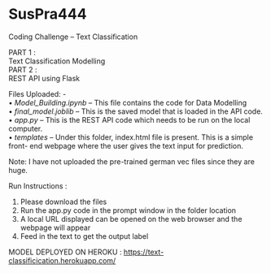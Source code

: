 # SusPra444
Coding Challenge – Text Classification <br>

PART 1 : <br>
Text Classification Modelling <br>
PART 2 : <br>
REST API using Flask  

Files Uploaded: - <br>
•	<i>Model_Building.ipynb</i> – This file contains the code for Data Modelling   <br>
•	<i>final_model.joblib</i> – This is the saved model that is loaded in the API code. <br>
•	<i>app.py</i> – This is the REST API code which needs to be run on the local computer. <br>
•	<i>templates</i> – Under this folder, index.html file is present. This is a simple front- end webpage where the user gives the text input for prediction. <br>

Note: I have not uploaded the pre-trained german vec files since they are huge. 

Run Instructions : <br>
1. Please download the files 
2. Run the app.py code in the prompt window in the folder location 
3. A local URL displayed can be opened on the web browser and the webpage will appear
4. Feed in the text to get the output label

MODEL DEPLOYED ON HEROKU : https://text-classificication.herokuapp.com/
